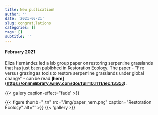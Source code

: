 ```yaml
---
title: New publication!
author: ''
date: '2021-02-21'
slug: congratulations
categories: []
tags: []
subtitle: ''
---
```

#### February 2021
Eliza Hernández led a lab group paper on restoring serpentine grasslands that has just been published in Restoration Ecology. The paper - "Fire versus grazing as tools to restore serpentine grasslands under global change" - can be read **[here] (https://onlinelibrary.wiley.com/doi/full/10.1111/rec.13353)**.

{{< gallery caption-effect="fade" >}}

{{< figure thumb="_tn" src="/img/paper_hern.png" caption="Restoration Ecology" alt="" >}}
{{< /gallery >}}


<!--more-->

